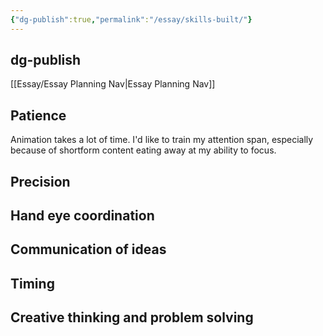 ```yaml
---
{"dg-publish":true,"permalink":"/essay/skills-built/"}
---
```



dg-publish
---
[[Essay/Essay Planning Nav\|Essay Planning Nav]]

## Patience
Animation takes a lot of time. I'd like to train my attention span, especially because of shortform content eating away at my ability to focus.
## Precision


## Hand eye coordination


## Communication of ideas


## Timing


## Creative thinking and problem solving
